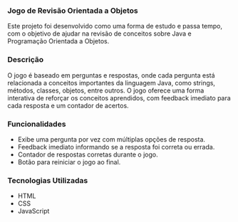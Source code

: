### Jogo de Revisão Orientada a Objetos

Este projeto foi desenvolvido como uma forma de estudo e passa tempo, com o objetivo de ajudar na revisão de conceitos sobre Java e Programação Orientada a Objetos.

### Descrição

O jogo é baseado em perguntas e respostas, onde cada pergunta está relacionada a conceitos importantes da linguagem Java, como strings, métodos, classes, objetos, entre outros. O jogo oferece uma forma interativa de reforçar os conceitos aprendidos, com feedback imediato para cada resposta e um contador de acertos.

### Funcionalidades
- Exibe uma pergunta por vez com múltiplas opções de resposta.
- Feedback imediato informando se a resposta foi correta ou errada.
- Contador de respostas corretas durante o jogo.
- Botão para reiniciar o jogo ao final.

### Tecnologias Utilizadas
- HTML
- CSS
- JavaScript
